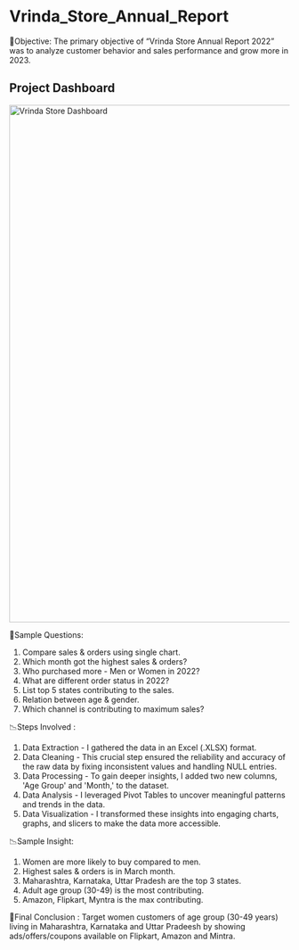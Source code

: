 # Vrinda_Store_Annual_Report
🎯Objective: The primary objective of “Vrinda Store Annual Report 2022” was to analyze customer behavior and sales performance and grow more in 2023.


## Project Dashboard
<img width="928" alt="Vrinda Store Dashboard" src="https://github.com/Sreeraj28kr/Vrinda_Store_Data_Analysis/assets/153048765/f92fd601-a777-4132-9564-78c2819582af">

📝Sample Questions:
1. Compare sales & orders using single chart.
2. Which month got the highest sales & orders?
3. Who purchased more - Men or Women in 2022?
4. What are different order status in 2022?
5. List top 5 states contributing to the sales.
6. Relation between age & gender.
7. Which channel is contributing to maximum sales?

📉Steps Involved :
1. Data Extraction - I gathered the data in an Excel (.XLSX) format.
2. Data Cleaning - This crucial step ensured the reliability and accuracy of the raw data by fixing inconsistent values and handling NULL entries.
3. Data Processing - To gain deeper insights, I added two new columns, 'Age Group' and 'Month,' to the dataset.
4. Data Analysis - I leveraged Pivot Tables to uncover meaningful patterns and trends in the data.
5. Data Visualization - I transformed these insights into engaging charts, graphs, and slicers to make the data more accessible.

📉Sample Insight: 
1. Women are more likely to buy compared to men.
2. Highest sales & orders is in March month. 
3. Maharashtra, Karnataka, Uttar Pradesh are the top 3 states.
4. Adult age group (30-49) is the most contributing. 
5. Amazon, Flipkart, Myntra is the max contributing.

📝Final Conclusion : Target women customers of age group (30-49 years) living in Maharashtra, Karnataka and Uttar Pradeesh by showing ads/offers/coupons available on Flipkart, Amazon and Mintra.
